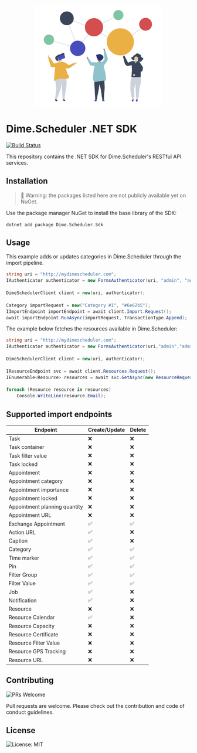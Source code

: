 <p align="center"><img src="assets/connect.png?raw=true" width="350" alt="Logo provided by Flaticon"></p>

# Dime.Scheduler .NET SDK

[![Build Status](https://dev.azure.com/dimenicsbe/Utilities/_apis/build/status/dimenics.ds-sdk?branchName=master)](https://dev.azure.com/dimenicsbe/Utilities/_build/latest?definitionId=175&branchName=master)

This repository contains the .NET SDK for Dime.Scheduler's RESTful API services.

## Installation

> 🚧 Warning: the packages listed here are not publicly available yet on NuGet.

Use the package manager NuGet to install the base library of the SDK:

`dotnet add package Dime.Scheduler.Sdk`

## Usage

This example adds or updates categories in Dime.Scheduler through the import pipeline.

```csharp
string uri = "http://mydimescheduler.com";
IAuthenticator authenticator = new FormsAuthenticator(uri, "admin", "admin");

DimeSchedulerClient client = new(uri, authenticator);

Category importRequest = new("Category #1", "#6e62b5");
IImportEndpoint importEndpoint = await client.Import.Request();
await importEndpoint.RunAsync(importRequest, TransactionType.Append);
```

The example below fetches the resources available in Dime.Scheduler:

```csharp
string uri = "http://mydimescheduler.com";
IAuthenticator authenticator = new FormsAuthenticator(uri,"admin","admin");

DimeSchedulerClient client = new(uri, authenticator);

IResourceEndpoint svc = await client.Resources.Request();
IEnumerable<Resource> resources = await svc.GetAsync(new ResourceRequest());

foreach (Resource resource in resources)
    Console.WriteLine(resource.Email);
```

## Supported import endpoints

| Endpoint                      | Create/Update | Delete |
| ----------------------------- | ------------- | ------ |
| Task                          | ❌            | ❌     |
| Task container                | ❌            | ❌     |
| Task filter value             | ❌            | ❌     |
| Task locked                   | ❌            | ❌     |
| Appointment                   | ❌            | ❌     |
| Appointment category          | ❌            | ❌     |
| Appointment importance        | ❌            | ❌     |
| Appointment locked            | ❌            | ❌     |
| Appointment planning quantity | ❌            | ❌     |
| Appointment URL               | ❌            | ❌     |
| Exchange Appointment          | ✅            | ✅     |
| Action URL                    | ✅            | ❌     |
| Caption                       | ✅            | ❌     |
| Category                      | ✅            | ✅     |
| Time marker                   | ✅            | ✅     |
| Pin                           | ✅            | ✅     |
| Filter Group                  | ✅            | ✅     |
| Filter Value                  | ✅            | ✅     |
| Job                           | ✅            | ❌     |
| Notification                  | ✅            | ❌     |
| Resource                      | ❌            | ❌     |
| Resource Calendar             | ✅            | ❌     |
| Resource Capacity             | ❌            | ❌     |
| Resource Certificate          | ❌            | ❌     |
| Resource Filter Value         | ❌            | ❌     |
| Resource GPS Tracking         | ❌            | ❌     |
| Resource URL                  | ❌            | ❌     |

## Contributing

![PRs Welcome](https://img.shields.io/badge/PRs-welcome-brightgreen.svg?style=flat-square)

Pull requests are welcome. Please check out the contribution and code of conduct guidelines.

## License

![License: MIT](https://img.shields.io/badge/License-MIT-blue.svg)
